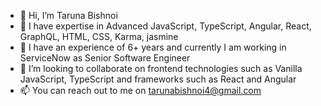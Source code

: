 - 👋 Hi, I’m Taruna Bishnoi
- 👀 I have expertise in Advanced JavaScript, TypeScript, Angular, React, GraphQL, HTML, CSS, Karma, jasmine
- 🌱 I have an experience of 6+ years and currently I am working in ServiceNow as Senior Software Engineer
- 💞️ I’m looking to collaborate on frontend technologies such as Vanilla JavaScript, TypeScript and frameworks such as React and Angular
- 📫 You can reach out to me on tarunabishnoi4@gmail.com

<!---
tarunab/tarunab is a ✨ special ✨ repository because its `README.md` (this file) appears on your GitHub profile.
You can click the Preview link to take a look at your changes.
--->
